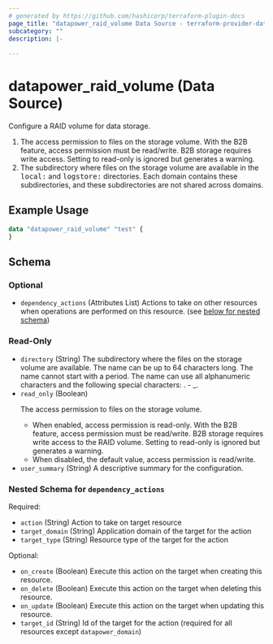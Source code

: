 ```yaml
---
# generated by https://github.com/hashicorp/terraform-plugin-docs
page_title: "datapower_raid_volume Data Source - terraform-provider-datapower"
subcategory: ""
description: |-
  
---
```


# datapower_raid_volume (Data Source)

<p>Configure a RAID volume for data storage.</p><ol><li>The access permission to files on the storage volume. With the B2B feature, access permission must be read/write. B2B storage requires write access. Setting to read-only is ignored but generates a warning.</li><li>The subdirectory where files on the storage volume are available in the <tt>local:</tt> and <tt>logstore:</tt> directories. Each domain contains these subdirectories, and these subdirectories are not shared across domains.</li></ol>

## Example Usage

```terraform
data "datapower_raid_volume" "test" {
}
```

<!-- schema generated by tfplugindocs -->
## Schema

### Optional

- `dependency_actions` (Attributes List) Actions to take on other resources when operations are performed on this resource. (see [below for nested schema](#nestedatt--dependency_actions))

### Read-Only

- `directory` (String) The subdirectory where the files on the storage volume are available. The name can be up to 64 characters long. The name cannot start with a period. The name can use all alphanumeric characters and the following special characters: . - _.
- `read_only` (Boolean) <p>The access permission to files on the storage volume.</p><ul><li>When enabled, access permission is read-only. With the B2B feature, access permission must be read/write. B2B storage requires write access to the RAID volume. Setting to read-only is ignored but generates a warning.</li><li>When disabled, the default value, access permission is read/write.</li></ul>
- `user_summary` (String) A descriptive summary for the configuration.

<a id="nestedatt--dependency_actions"></a>
### Nested Schema for `dependency_actions`

Required:

- `action` (String) Action to take on target resource
- `target_domain` (String) Application domain of the target for the action
- `target_type` (String) Resource type of the target for the action

Optional:

- `on_create` (Boolean) Execute this action on the target when creating this resource.
- `on_delete` (Boolean) Execute this action on the target when deleting this resource.
- `on_update` (Boolean) Execute this action on the target when updating this resource.
- `target_id` (String) Id of the target for the action (required for all resources except `datapower_domain`)
